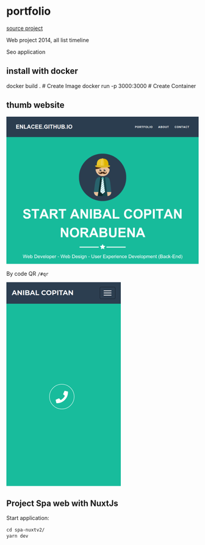 # portfolio

[source project](http://startbootstrap.com/template-overviews/freelancer/)

Web project 2014, all list timeline

Seo application

## install with docker

  docker build . # Create Image
  docker run -p 3000:3000 <ID-IMAGE> # Create Container

## thumb website

![anibal copitan](README/thumb.png)

By code QR `/#qr`

![anibal copitan QR](README/scrennshot-mobilele-by-qr.png)


## Project Spa web with NuxtJs

Start application:

    cd spa-nuxtv2/
    yarn dev
